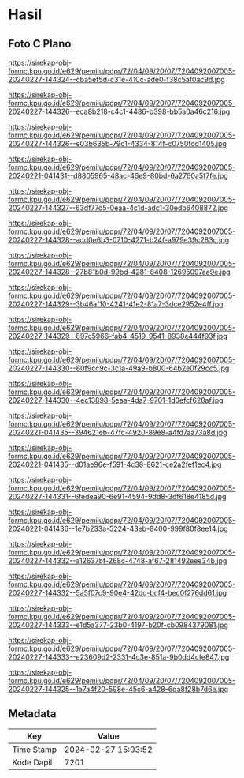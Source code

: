 # Hasil

## Foto C Plano

https://sirekap-obj-formc.kpu.go.id/e629/pemilu/pdpr/72/04/09/20/07/7204092007005-20240227-144324--cba5ef5d-c31e-410c-ade0-f38c5af0ac9d.jpg

https://sirekap-obj-formc.kpu.go.id/e629/pemilu/pdpr/72/04/09/20/07/7204092007005-20240227-144326--eca8b218-c4c1-4486-b398-bb5a0a46c216.jpg

https://sirekap-obj-formc.kpu.go.id/e629/pemilu/pdpr/72/04/09/20/07/7204092007005-20240227-144326--e03b635b-79c1-4334-814f-c0750fcd1405.jpg

https://sirekap-obj-formc.kpu.go.id/e629/pemilu/pdpr/72/04/09/20/07/7204092007005-20240221-041431--d8805965-48ac-46e9-80bd-6a2760a5f7fe.jpg

https://sirekap-obj-formc.kpu.go.id/e629/pemilu/pdpr/72/04/09/20/07/7204092007005-20240227-144327--63df77d5-0eaa-4c1d-adc1-30edb6408872.jpg

https://sirekap-obj-formc.kpu.go.id/e629/pemilu/pdpr/72/04/09/20/07/7204092007005-20240227-144328--add0e6b3-0710-4271-b24f-a979e39c283c.jpg

https://sirekap-obj-formc.kpu.go.id/e629/pemilu/pdpr/72/04/09/20/07/7204092007005-20240227-144328--27b81b0d-99bd-4281-8408-12695097aa9e.jpg

https://sirekap-obj-formc.kpu.go.id/e629/pemilu/pdpr/72/04/09/20/07/7204092007005-20240227-144329--3b46af10-4241-41e2-81a7-3dce2952e4ff.jpg

https://sirekap-obj-formc.kpu.go.id/e629/pemilu/pdpr/72/04/09/20/07/7204092007005-20240227-144329--897c5966-fab4-4519-9541-8938e444f93f.jpg

https://sirekap-obj-formc.kpu.go.id/e629/pemilu/pdpr/72/04/09/20/07/7204092007005-20240227-144330--80f9cc9c-3c1a-49a9-b800-64b2e0f29cc5.jpg

https://sirekap-obj-formc.kpu.go.id/e629/pemilu/pdpr/72/04/09/20/07/7204092007005-20240227-144330--4ec13898-5eaa-4da7-9701-1d0efcf628af.jpg

https://sirekap-obj-formc.kpu.go.id/e629/pemilu/pdpr/72/04/09/20/07/7204092007005-20240221-041435--394621eb-47fc-4920-89e8-a4fd7aa73a8d.jpg

https://sirekap-obj-formc.kpu.go.id/e629/pemilu/pdpr/72/04/09/20/07/7204092007005-20240221-041435--d01ae96e-f591-4c38-8621-ce2a2fef1ec4.jpg

https://sirekap-obj-formc.kpu.go.id/e629/pemilu/pdpr/72/04/09/20/07/7204092007005-20240227-144331--6fedea90-6e91-4594-9dd8-3df618e4185d.jpg

https://sirekap-obj-formc.kpu.go.id/e629/pemilu/pdpr/72/04/09/20/07/7204092007005-20240221-041436--1e7b233a-5224-43eb-8400-999f80f8ee14.jpg

https://sirekap-obj-formc.kpu.go.id/e629/pemilu/pdpr/72/04/09/20/07/7204092007005-20240227-144332--a12637bf-268c-4748-af67-281492eee34b.jpg

https://sirekap-obj-formc.kpu.go.id/e629/pemilu/pdpr/72/04/09/20/07/7204092007005-20240227-144332--5a5f07c9-90e4-42dc-bcf4-bec0f276dd61.jpg

https://sirekap-obj-formc.kpu.go.id/e629/pemilu/pdpr/72/04/09/20/07/7204092007005-20240227-144333--e1d5a377-23b0-4197-b20f-cb0984379081.jpg

https://sirekap-obj-formc.kpu.go.id/e629/pemilu/pdpr/72/04/09/20/07/7204092007005-20240227-144333--e23609d2-2331-4c3e-851a-9b0dd4cfe847.jpg

https://sirekap-obj-formc.kpu.go.id/e629/pemilu/pdpr/72/04/09/20/07/7204092007005-20240227-144325--1a7a4f20-598e-45c6-a428-6da8f28b7d6e.jpg


## Metadata

| Key        | Value               |
| ---------- | ------------------- |
| Time Stamp | 2024-02-27 15:03:52 |
| Kode Dapil | 7201                |



